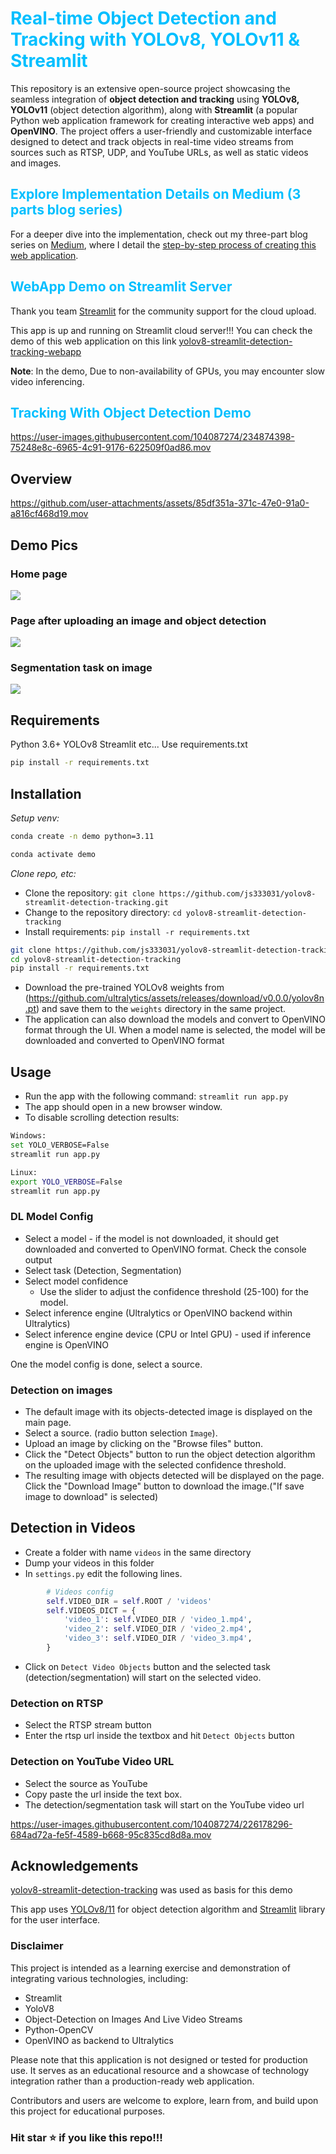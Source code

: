 # <span style="color:deepskyblue"> Real-time Object Detection and Tracking with YOLOv8, YOLOv11 & Streamlit </span>

This repository is an extensive open-source project showcasing the seamless integration of **object detection and tracking** using **YOLOv8, YOLOv11** (object detection algorithm), along with **Streamlit** (a popular Python web application framework for creating interactive web apps) and **OpenVINO**. The project offers a user-friendly and customizable interface designed to detect and track objects in real-time video streams from sources such as RTSP, UDP, and YouTube URLs, as well as static videos and images.


## <span style="color:deepskyblue">Explore Implementation Details on Medium (3 parts blog series) </span>
For a deeper dive into the implementation, check out my three-part blog series on [Medium](https://medium.com/@mycodingmantras), where I detail the [step-by-step process of creating this web application](https://medium.com/@mycodingmantras/building-a-real-time-object-detection-and-tracking-app-with-yolov8-and-streamlit-part-1-30c56f5eb956).


## <span style="color:deepskyblue">WebApp Demo on Streamlit Server</span>

Thank you team [Streamlit](<https://github.com/streamlit/streamlit>) for the community support for the cloud upload. 

This app is up and running on Streamlit cloud server!!! You can check the demo of this web application on this link 
[yolov8-streamlit-detection-tracking-webapp](https://yolov8-object-detection-and-tracking-app.streamlit.app/)

**Note**: In the demo, Due to non-availability of GPUs, you may encounter slow video inferencing.


## <span style="color:deepskyblue"> Tracking With Object Detection Demo</span>

<https://user-images.githubusercontent.com/104087274/234874398-75248e8c-6965-4c91-9176-622509f0ad86.mov>

## Overview

<https://github.com/user-attachments/assets/85df351a-371c-47e0-91a0-a816cf468d19.mov>


## Demo Pics

### Home page

<img src="https://github.com/CodingMantras/yolov8-streamlit-detection-tracking/blob/master/assets/pic1.png" >

### Page after uploading an image and object detection

<img src="https://github.com/CodingMantras/yolov8-streamlit-detection-tracking/blob/master/assets/pic3.png" >

### Segmentation task on image

<img src="https://github.com/CodingMantras/yolov8-streamlit-detection-tracking/blob/master/assets/segmentation.png" >

## Requirements

Python 3.6+
YOLOv8
Streamlit
etc... Use requirements.txt
```bash
pip install -r requirements.txt
```

## Installation

*Setup venv:*
```bash
conda create -n demo python=3.11

conda activate demo
```

*Clone repo, etc:*
- Clone the repository: `git clone https://github.com/js333031/yolov8-streamlit-detection-tracking.git`
- Change to the repository directory: `cd yolov8-streamlit-detection-tracking`
- Install requirements: `pip install -r requirements.txt`
```bash
git clone https://github.com/js333031/yolov8-streamlit-detection-tracking.git
cd yolov8-streamlit-detection-tracking
pip install -r requirements.txt
```
- Download the pre-trained YOLOv8 weights from (<https://github.com/ultralytics/assets/releases/download/v0.0.0/yolov8n.pt>) and save them to the `weights` directory in the same project.
- The application can also download the models and convert to OpenVINO format through the UI. When a model name is selected, the model will be downloaded and converted to OpenVINO format

## Usage

- Run the app with the following command: `streamlit run app.py`
- The app should open in a new browser window.
- To disable scrolling detection results:
```bash
Windows:
set YOLO_VERBOSE=False
streamlit run app.py

Linux:
export YOLO_VERBOSE=False
streamlit run app.py
```

### DL Model Config

- Select a model - if the model is not downloaded, it should get downloaded and converted to OpenVINO format. Check the console output
- Select task (Detection, Segmentation)
- Select model confidence
    - Use the slider to adjust the confidence threshold (25-100) for the model.
- Select inference engine (Ultralytics or OpenVINO backend within Ultralytics)
- Select inference engine device (CPU or Intel GPU) - used if inference engine is OpenVINO


One the model config is done, select a source.

### Detection on images

- The default image with its objects-detected image is displayed on the main page.
- Select a source. (radio button selection `Image`).
- Upload an image by clicking on the "Browse files" button.
- Click the "Detect Objects" button to run the object detection algorithm on the uploaded image with the selected confidence threshold.
- The resulting image with objects detected will be displayed on the page. Click the "Download Image" button to download the image.("If save image to download" is selected)

## Detection in Videos

- Create a folder with name `videos` in the same directory
- Dump your videos in this folder
- In `settings.py` edit the following lines.

```python
        # Videos config
        self.VIDEO_DIR = self.ROOT / 'videos'
        self.VIDEOS_DICT = {
            'video_1': self.VIDEO_DIR / 'video_1.mp4',
            'video_2': self.VIDEO_DIR / 'video_2.mp4',
            'video_3': self.VIDEO_DIR / 'video_3.mp4',
        }
```

- Click on `Detect Video Objects` button and the selected task (detection/segmentation) will start on the selected video.

### Detection on RTSP

- Select the RTSP stream button
- Enter the rtsp url inside the textbox and hit `Detect Objects` button

### Detection on YouTube Video URL

- Select the source as YouTube
- Copy paste the url inside the text box.
- The detection/segmentation task will start on the YouTube video url

<https://user-images.githubusercontent.com/104087274/226178296-684ad72a-fe5f-4589-b668-95c835cd8d8a.mov>

## Acknowledgements
[yolov8-streamlit-detection-tracking](https://github.com/rampal-punia/yolov8-streamlit-detection-tracking) was used as basis for this demo

This app uses [YOLOv8/11](<https://github.com/ultralytics/ultralytics>) for object detection algorithm and [Streamlit](<https://github.com/streamlit/streamlit>) library for the user interface.

### Disclaimer

This project is intended as a learning exercise and demonstration of integrating various technologies, including:

- Streamlit
- YoloV8
- Object-Detection on Images And Live Video Streams
- Python-OpenCV
- OpenVINO as backend to Ultralytics

Please note that this application is not designed or tested for production use. It serves as an educational resource and a showcase of technology integration rather than a production-ready web application.

Contributors and users are welcome to explore, learn from, and build upon this project for educational purposes.

### Hit star ⭐ if you like this repo!!!
